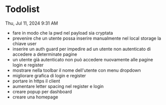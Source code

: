 # Todolist

Thu, Jul 11, 2024 9:31 AM

* fare in modo che la pwd nel payload sia cryptata
* prevenire che un utente possa inserire manualmente nel local storage la chiave user
* inserire un auth guard per impedire ad un utente non autenticato di accedere a determinate pagine
* un utente già autenticato non può accedere nuovamente alle pagine login e register
* mostrare nella toolbar il nome dell'utente con menu dropdown
* migliorare grafica di login e register
* portare in https il client
* aumentare letter spacing nel register e login
* creare popup per dashboard
* creare una homepage